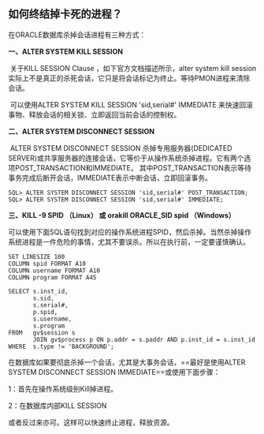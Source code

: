 ## 如何终结掉卡死的进程？

在ORACLE数据库杀掉会话进程有三种方式：

**一、ALTER SYSTEM KILL SESSION**

​	关于KILL SESSION Clause ，如下官方文档描述所示，alter system kill session实际上不是真正的杀死会话，它只是将会话标记为终止。等待PMON进程来清除会话。

​	可以使用ALTER SYSTEM KILL SESSION 'sid,serial#' IMMEDIATE 来快速回滚事物、释放会话的相关锁、立即返回当前会话的控制权。 

**二、ALTER SYSTEM DISCONNECT SESSION**

​	ALTER SYSTEM DISCONNECT SESSION 杀掉专用服务器(DEDICATED SERVER)或共享服务器的连接会话，它等价于从操作系统杀掉进程。它有两个选项POST_TRANSACTION和IMMEDIATE， 其中POST_TRANSACTION表示等待事务完成后断开会话，IMMEDIATE表示中断会话，立即回滚事务。

```mysql
SQL> ALTER SYSTEM DISCONNECT SESSION 'sid,serial#' POST_TRANSACTION;  
SQL> ALTER SYSTEM DISCONNECT SESSION 'sid,serial#' IMMEDIATE; 
```

**三、KILL -9 SPID （Linux） 或 orakill ORACLE_SID spid （Windows）**

​	可以使用下面SQL语句找到对应的操作系统进程SPID，然后杀掉。当然杀掉操作系统进程是一件危险的事情，尤其不要误杀。所以在执行前，一定要谨慎确认。

```mysql
SET LINESIZE 100
COLUMN spid FORMAT A10
COLUMN username FORMAT A10
COLUMN program FORMAT A45
 
SELECT s.inst_id,
       s.sid,
       s.serial#,
       p.spid,
       s.username,
       s.program
FROM   gv$session s
       JOIN gv$process p ON p.addr = s.paddr AND p.inst_id = s.inst_id
WHERE  s.type != 'BACKGROUND';
```



在数据库如果要彻底杀掉一个会话，尤其是大事务会话，==最好是使用ALTER SYSTEM DISCONNECT SESSION IMMEDIATE==或使用下面步骤： 

1：首先在操作系统级别Kill掉进程。 

2：在数据库内部KILL SESSION 

或者反过来亦可。这样可以快速终止进程，释放资源。 

